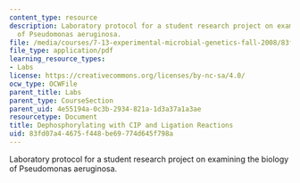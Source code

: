 ```yaml
---
content_type: resource
description: Laboratory protocol for a student research project on examining the biology
  of Pseudomonas aeruginosa.
file: /media/courses/7-13-experimental-microbial-genetics-fall-2008/83fd07a44675f448be69774d645f798a_MIT7_13f08_lab07_Protocol_Dephosphorylating.pdf
file_type: application/pdf
learning_resource_types:
- Labs
license: https://creativecommons.org/licenses/by-nc-sa/4.0/
ocw_type: OCWFile
parent_title: Labs
parent_type: CourseSection
parent_uid: 4e55194a-0c3b-2934-821a-1d3a37a1a3ae
resourcetype: Document
title: Dephosphorylating with CIP and Ligation Reactions
uid: 83fd07a4-4675-f448-be69-774d645f798a
---
```

Laboratory protocol for a student research project on examining the biology of Pseudomonas aeruginosa.